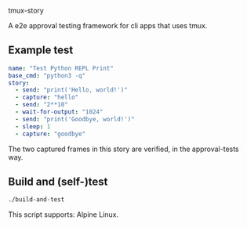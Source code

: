 tmux-story

A e2e approval testing framework for cli apps that uses tmux.

## Example test

```yml
name: "Test Python REPL Print"
base_cmd: "python3 -q"
story:
  - send: "print('Hello, world!')"
  - capture: "hello"
  - send: "2**10"
  - wait-for-output: "1024"
  - send: "print('Goodbye, world!')"
  - sleep: 1
  - capture: "goodbye"
```

The two captured frames in this story are verified, in the approval-tests way.

## Build and (self-)test

```sh
./build-and-test
```

This script supports: Alpine Linux.
